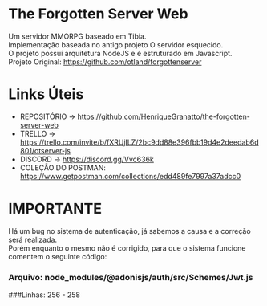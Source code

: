 # The Forgotten Server Web
Um servidor MMORPG baseado em Tibia.  
Implementação baseada no antigo projeto O servidor esquecido.  
O projeto possuí arquitetura NodeJS e é estruturado em Javascript.  
Projeto Original: https://github.com/otland/forgottenserver

# Links Úteis
- REPOSITÓRIO -> https://github.com/HenriqueGranatto/the-forgotten-server-web
- TRELLO -> https://trello.com/invite/b/fXRUjILZ/2bc9dd88e396fbb19d4e2deedab6d801/otserver-js
- DISCORD -> https://discord.gg/Vvc636k  
- COLEÇÃO DO POSTMAN: https://www.getpostman.com/collections/edd489fe7997a37adcc0

# IMPORTANTE
Há um bug no sistema de autenticação, já sabemos a causa e a correção será realizada.  
Porém enquanto o mesmo não é corrigido, para que o sistema funcione comentem o seguinte código:  
  
### Arquivo: node_modules/@adonisjs/auth/src/Schemes/Jwt.js   
###Linhas: 256 - 258